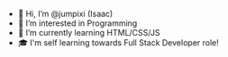 - 👋 Hi, I’m @jumpixi (Isaac)
- 👀 I’m interested in Programming
- 🌱 I’m currently learning HTML/CSS/JS
- 🎓 I'm self learning towards Full Stack Developer role!


